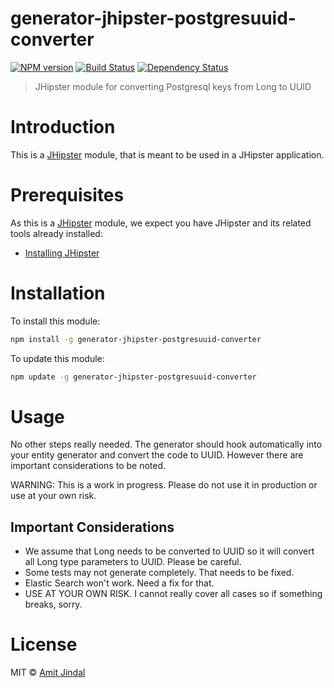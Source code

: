 # generator-jhipster-postgresuuid-converter
[![NPM version][npm-image]][npm-url] [![Build Status][travis-image]][travis-url] [![Dependency Status][daviddm-image]][daviddm-url]
> JHipster module for converting Postgresql keys from Long to UUID

# Introduction

This is a [JHipster](http://jhipster.github.io/) module, that is meant to be used in a JHipster application.

# Prerequisites

As this is a [JHipster](http://jhipster.github.io/) module, we expect you have JHipster and its related tools already installed:

- [Installing JHipster](https://jhipster.github.io/installation.html)

# Installation

To install this module:

```bash
npm install -g generator-jhipster-postgresuuid-converter
```

To update this module:
```bash
npm update -g generator-jhipster-postgresuuid-converter
```

# Usage

No other steps really needed. The generator should hook automatically into your entity generator and convert the code to UUID.
However there are important considerations to be noted.

WARNING: This is a work in progress. Please do not use it in production or use at your own risk.

## Important Considerations

- We assume that Long needs to be converted to UUID so it will convert all Long type parameters to UUID. Please be careful.
- Some tests may not generate completely. That needs to be fixed.
- Elastic Search won't work. Need a fix for that.
- USE AT YOUR OWN RISK. I cannot really cover all cases so if something breaks, sorry.

# License

MIT © [Amit Jindal](https://amitjindal.me)


[npm-image]: https://img.shields.io/npm/v/generator-jhipster-postgresuuid-converter.svg
[npm-url]: https://npmjs.org/package/generator-jhipster-postgresuuid-converter
[travis-image]: https://travis-ci.org/amitjindal/generator-jhipster-postgresuuid-converter.svg?branch=master
[travis-url]: https://travis-ci.org/amitjindal/generator-jhipster-postgresuuid-converter
[daviddm-image]: https://david-dm.org/amitjindal/generator-jhipster-postgresuuid-converter.svg?theme=shields.io
[daviddm-url]: https://david-dm.org/amitjindal/generator-jhipster-module
